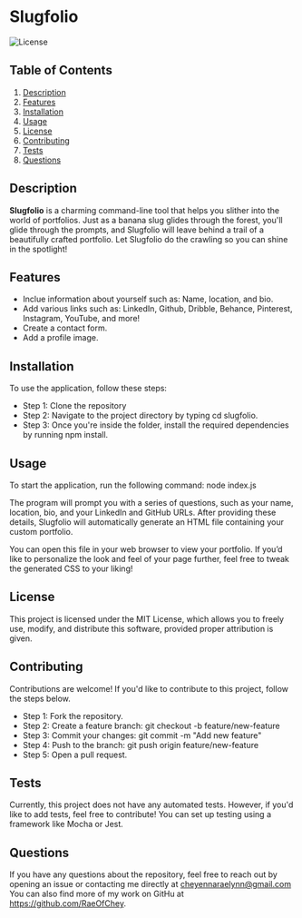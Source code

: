 # Slugfolio

![License](https://img.shields.io/badge/license-MIT-brightgreen.svg)

## Table of Contents
1. [Description](#description)
2. [Features](#features)
3. [Installation](#installation)
4. [Usage](#usage)
6. [License](#license)
7. [Contributing](#contributing)
8. [Tests](#tests)
9. [Questions](#questions)

## Description
**Slugfolio** is a charming command-line tool that helps you slither into the world of portfolios. Just as a banana slug glides through the forest, you'll glide through the prompts, and Slugfolio will leave behind a trail of a beautifully crafted portfolio. Let Slugfolio do the crawling so you can shine in the spotlight!

## Features
- Inclue information about yourself such as: Name, location, and bio.
- Add various links such as: LinkedIn, Github, Dribble, Behance, Pinterest, Instagram, YouTube, and more!
- Create a contact form.
- Add a profile image.

## Installation
To use the application, follow these steps:

- Step 1: Clone the repository
- Step 2: Navigate to the project directory by typing cd slugfolio.
- Step 3: Once you're inside the folder, install the required dependencies by running npm install.

## Usage
To start the application, run the following command: node index.js

The program will prompt you with a series of questions, such as your name, location, bio, and your LinkedIn and GitHub URLs. After providing these details, Slugfolio will automatically generate an HTML file containing your custom portfolio.

You can open this file in your web browser to view your portfolio. If you’d like to personalize the look and feel of your page further, feel free to tweak the generated CSS to your liking!

## License
This project is licensed under the MIT License, which allows you to freely use, modify, and distribute this software, provided proper attribution is given.

## Contributing
Contributions are welcome!  If you'd like to contribute to this project, follow the steps below.

- Step 1: Fork the repository.
- Step 2: Create a feature branch: git checkout -b feature/new-feature
- Step 3: Commit your changes: git commit -m "Add new feature"
- Step 4: Push to the branch: git push origin feature/new-feature
- Step 5: Open a pull request.

## Tests
Currently, this project does not have any automated tests. However, if you'd like to add tests, feel free to contribute! You can set up testing using a framework like Mocha or Jest.

## Questions
If you have any questions about the repository, feel free to reach out by opening an issue or contacting me directly at cheyennaraelynn@gmail.com You can also find more of my work on GitHu at https://github.com/RaeOfChey.
